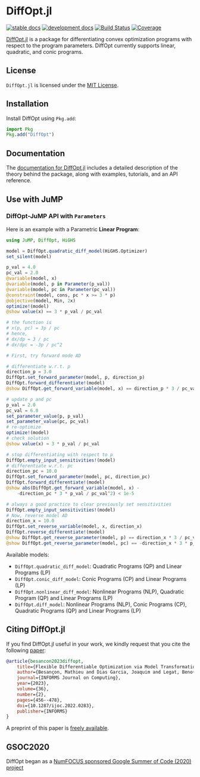 # DiffOpt.jl

[![stable docs](https://img.shields.io/badge/docs-stable-blue.svg)](https://jump.dev/DiffOpt.jl/stable)
[![development docs](https://img.shields.io/badge/docs-dev-blue.svg)](https://jump.dev/DiffOpt.jl/dev)
[![Build Status](https://github.com/jump-dev/DiffOpt.jl/actions/workflows/ci.yml/badge.svg?branch=master)](https://github.com/jump-dev/DiffOpt.jl/actions?query=workflow%3ACI)
[![Coverage](https://codecov.io/gh/jump-dev/DiffOpt.jl/branch/master/graph/badge.svg)](https://codecov.io/gh/jump-dev/DiffOpt.jl)

[DiffOpt.jl](https://github.com/jump-dev/DiffOpt.jl) is a package for
differentiating convex optimization programs with respect to the program
parameters. DiffOpt currently supports linear, quadratic, and conic programs.

## License

`DiffOpt.jl` is licensed under the
[MIT License](https://github.com/jump-dev/DiffOpt.jl/blob/master/LICENSE.md).

## Installation

Install DiffOpt using `Pkg.add`:

```julia
import Pkg
Pkg.add("DiffOpt")
```

## Documentation

The [documentation for DiffOpt.jl](https://jump.dev/DiffOpt.jl/stable/)
includes a detailed description of the theory behind the package, along with
examples, tutorials, and an API reference.

## Use with JuMP

### DiffOpt-JuMP API with `Parameters`

Here is an example with a Parametric **Linear Program**:

```julia
using JuMP, DiffOpt, HiGHS

model = DiffOpt.quadratic_diff_model(HiGHS.Optimizer)
set_silent(model)

p_val = 4.0
pc_val = 2.0
@variable(model, x)
@variable(model, p in Parameter(p_val))
@variable(model, pc in Parameter(pc_val))
@constraint(model, cons, pc * x >= 3 * p)
@objective(model, Min, 2x)
optimize!(model)
@show value(x) == 3 * p_val / pc_val

# the function is
# x(p, pc) = 3p / pc
# hence,
# dx/dp = 3 / pc
# dx/dpc = -3p / pc^2

# First, try forward mode AD

# differentiate w.r.t. p
direction_p = 3.0
DiffOpt.set_forward_parameter(model, p, direction_p)
DiffOpt.forward_differentiate!(model)
@show DiffOpt.get_forward_variable(model, x) == direction_p * 3 / pc_val

# update p and pc
p_val = 2.0
pc_val = 6.0
set_parameter_value(p, p_val)
set_parameter_value(pc, pc_val)
# re-optimize
optimize!(model)
# check solution
@show value(x) ≈ 3 * p_val / pc_val

# stop differentiating with respect to p
DiffOpt.empty_input_sensitivities!(model)
# differentiate w.r.t. pc
direction_pc = 10.0
DiffOpt.set_forward_parameter(model, pc, direction_pc)
DiffOpt.forward_differentiate!(model)
@show abs(DiffOpt.get_forward_variable(model, x) -
    -direction_pc * 3 * p_val / pc_val^2) < 1e-5

# always a good practice to clear previously set sensitivities
DiffOpt.empty_input_sensitivities!(model)
# Now, reverse model AD
direction_x = 10.0
DiffOpt.set_reverse_variable(model, x, direction_x)
DiffOpt.reverse_differentiate!(model)
@show DiffOpt.get_reverse_parameter(model, p) == direction_x * 3 / pc_val
@show DiffOpt.get_reverse_parameter(model, pc) == -direction_x * 3 * p_val / pc_val^2
```

Available models:
* `DiffOpt.quadratic_diff_model`: Quadratic Programs (QP) and Linear Programs
(LP)
* `DiffOpt.conic_diff_model`: Conic Programs (CP) and Linear Programs (LP)
* `DiffOpt.nonlinear_diff_model`: Nonlinear Programs (NLP), Quadratic Program
(QP) and Linear Programs (LP)
* `DiffOpt.diff_model`: Nonlinear Programs (NLP), Conic Programs (CP),
Quadratic Programs (QP) and Linear Programs (LP)


## Citing DiffOpt.jl

If you find DiffOpt.jl useful in your work, we kindly request that you cite the
following [paper](https://pubsonline.informs.org/doi/10.1287/ijoc.2022.0283):
```bibtex
@article{besancon2023diffopt,
    title={Flexible Differentiable Optimization via Model Transformations},
    author={Besançon, Mathieu and Dias Garcia, Joaquim and Legat, Beno{\^\i}t and Sharma, Akshay},
    journal={INFORMS Journal on Computing},
    year={2023},
    volume={36},
    number={2},
    pages={456--478},
    doi={10.1287/ijoc.2022.0283},
    publisher={INFORMS}
}
```
A preprint of this paper is [freely available](https://arxiv.org/abs/2206.06135).

## GSOC2020

DiffOpt began as a [NumFOCUS sponsored Google Summer of Code (2020) project](https://summerofcode.withgoogle.com/organizations/4727917315096576/?sp-page=2#5232064888045568)
